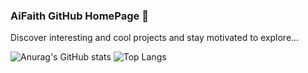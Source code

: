 ### AiFaith GitHub HomePage 🚀

Discover interesting and cool projects and stay motivated to explore...

<!--
**AiFaith/AiFaith** is a ✨ _special_ ✨ repository because its `README.md` (this file) appears on your GitHub profile.

Here are some ideas to get you started:

- 🔭 I’m currently working on ...
- 🌱 I’m currently learning ...
- 👯 I’m looking to collaborate on ...
- 🤔 I’m looking for help with ...
- 💬 Ask me about ...
- 📫 How to reach me: ...
- 😄 Pronouns: ...
- ⚡ Fun fact: ...
-->

![Anurag's GitHub stats](https://github-readme-stats.vercel.app/api?username=aifaith&show_icons=true)
![Top Langs](https://github-readme-stats.vercel.app/api/top-langs/?username=aifaith&hide_progress=true)

<!--
⚡ Dynamically generated stats for your github readmes:https://github.com/anuraghazra/github-readme-stats
-->
